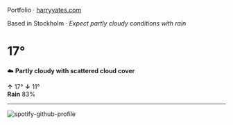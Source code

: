 Portfolio · [harryyates.com](https://harryyates.com)

<!-- WEATHER_START -->
Based in Stockholm · *Expect partly cloudy conditions with rain*

# 17°
☁️ **Partly cloudy with scattered cloud cover**

**↑** 17° **↓** 11°  
**Rain** 83%

---
<!-- WEATHER_END -->

<p align="left">
  <a>
    <img src="https://spotify-github-profile.kittinanx.com/api/view?uid=bigbello&cover_image=true&theme=natemoo-re&show_offline=true&background_color=121212&interchange=false&bar_color=53b14f&bar_color_cover=false" alt="spotify-github-profile">
  </a>
</p>